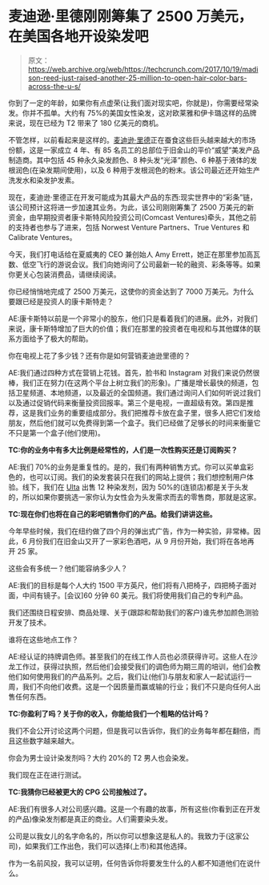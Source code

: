 # 麦迪逊·里德刚刚筹集了 2500 万美元，在美国各地开设染发吧

> 原文：<https://web.archive.org/web/https://techcrunch.com/2017/10/19/madison-reed-just-raised-another-25-million-to-open-hair-color-bars-across-the-u-s/>

你到了一定的年龄，如果你有点虚荣(让我们面对现实吧，你就是)，你需要经常染发。你并不孤单。大约有 75%的美国女性染发，这对欧莱雅和伊卡璐这样的品牌来说，现在已经为 T2 带来了 180 亿美元的商机。

不管怎样，以前看起来是这样的。[麦迪逊·里德](https://web.archive.org/web/20221025223116/https://www.madison-reed.com/)正在蚕食这些巨头越来越大的市场份额，这是一家成立 4 年、有 85 名员工的总部位于旧金山的平价“威望”美发产品制造商。其中包括 45 种永久染发颜色、8 种头发“光泽”颜色、6 种基于液体的发根润色(在染发期间使用)，以及 6 种用于发根润色的粉末。该公司最近还开始生产洗发水和染发护发素。

现在，麦迪逊·里德正在开发可能成为其最大产品的东西:现实世界中的“彩条”链，该公司预计这将进一步加速其业务。为此，该公司刚刚筹集了 2500 万美元的新资金，由早期投资者康卡斯特风险投资公司(Comcast Ventures)牵头，其他之前的支持者也参与了进来，包括 Norwest Venture Partners、True Ventures 和 Calibrate Ventures。

今天，我们打电话给在夏威夷的 CEO 兼创始人 Amy Errett，她正在那里参加高瓦数、低空飞行的游说会议。我们向她询问了公司最新一轮的融资、彩条等等。如果你更关心包装消费品，请继续阅读。

你已经悄悄地完成了 2500 万美元，这使你的资金达到了 7000 万美元。为什么要跟已经是投资人的康卡斯特走？

AE:康卡斯特以前是一个非常小的股东，他们只是看着我们的进展。此外，对我们来说，康卡斯特增加了巨大的价值；我们在那里的投资者在电视和与其他媒体的联系方面给予了极大的帮助。

你在电视上花了多少钱？还有你是如何营销麦迪逊里德的？

AE:我们通过四种方式在营销上花钱。首先，脸书和 Instagram 对我们来说仍然很棒，我们正在努力(在这两个平台上树立我们的形象)。广播是增长最快的频道，包括卫星频道、本地频道，以及最近的全国频道。我们通过询问人们如何听说过我们以及通过促销代码来衡量投资回报率。第三个是电视，一直超级有效。第四是推荐，这是我们业务的重要组成部分。我们把推荐卡放在盒子里，很多人把它们发给朋友，然后他们就可以免费得到第一个盒子。我们已经做了足够长的时间来衡量它不只是第一个盒子(他们使用)。

**TC:你的业务中有多大比例是经常性的，人们是一次性购买还是订阅购买？**

AE:我们 70%的业务是重复性的。是的，我们有两种销售方式。你可以买单盒彩色的，也可以订阅。我们的染发套装只在我们的网站上提供；我们想控制用户体验。线下，我们在 [Ulta](https://web.archive.org/web/20221025223116/http://www.ulta.com/) 出售 12 种染发剂，因为 50%的(连锁店)都是关于头发的，所以如果你要挑选一家你认为女性会为头发需求而去的零售商，那就是这家。

**TC:现在你们也将在自己的彩吧销售你们的产品。给我们讲讲这些。**

今年早些时候，我们在纽约做了四个月的弹出式广告，作为一种实验，非常棒。因此，6 月份我们在旧金山又开了一家彩色酒吧，从 9 月份开始，我们将在各地再开 25 家。

这些会有多统一？他们能容纳多少人？

AE:我们的目标是每个人大约 1500 平方英尺，他们将有八把椅子，四把椅子面对面，中间有镜子。[会议]60 分钟 60 美元。我们将使用我们自己的专利产品。

我们还围绕日程安排、商品处理、关于(跟踪和帮助我们的客户)谁先参加颜色测验开发了技术。

谁将在这些地点工作？

AE:经认证的持牌调色师。甚至我们的在线工作人员也必须获得许可。这些人在沙龙工作过，获得过执照，然后他们会接受我们的调色师为期三周的培训，他们会教他们如何使用我们的产品系列。之后，我们让(他们)与朋友和家人一起试运行一周，我们不向他们收费。这是一个因质量而赢或输的行业；我们不只是向任何人出售任何东西。

**TC:你盈利了吗？关于你的收入，你能给我们一个粗略的估计吗？**

我们不会公开讨论这两个问题，但是我可以告诉你，我们的业务每年都在翻倍，而且这些数字越来越大。

你会为男士设计染发剂吗？大约 20%的 T2 男人也会染发。

我们现在正在进行测试。

**TC:我猜你已经被更大的 CPG 公司接触过了。**

AE:我们有很多人对公司感兴趣。这是一个有趣的故事，所有这些(你看到正在开发的产品)像染发剂都是真正的商业。人们需要染头发。

公司是以我女儿的名字命名的，所以你可以想象这是私人的。我致力于(这家公司)，如果我们工作出色，我们可以选择(上市)和其他选择。

作为一名前风投，我可以证明，任何告诉你将要发生什么的人都不知道他们在说什么。